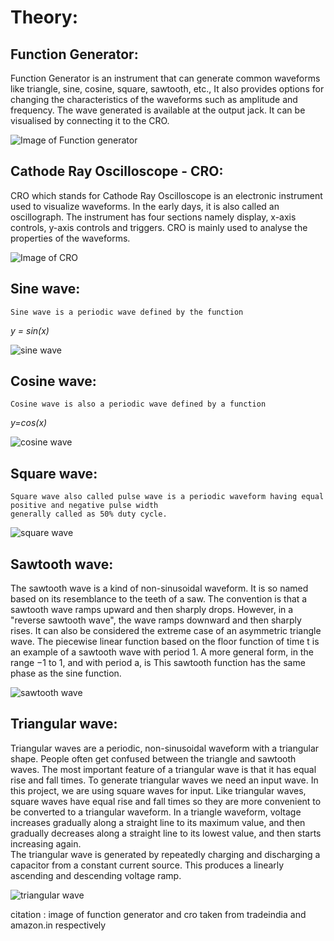 # Theory:
	
## Function Generator:
  Function Generator is an instrument that can generate common waveforms like triangle, sine, cosine, square, sawtooth, etc., 
  It also provides options for changing the characteristics of the waveforms such as amplitude and frequency.
  The wave generated is available at the output jack. It can be visualised by connecting it to the CRO.
  
![Image of Function generator](/images/functiongenerator.PNG)

## Cathode Ray Oscilloscope - CRO:
  CRO which stands for Cathode Ray Oscilloscope is an electronic instrument used to visualize waveforms.
  In the early days, it is also called an oscillograph. The instrument has four sections namely display, x-axis controls, y-axis controls and triggers.
  CRO is mainly used to analyse the properties of the waveforms.  

![Image of CRO](/images/cro.PNG) 

## Sine wave:
	Sine wave is a periodic wave defined by the function 
*y = sin(x)*

![sine wave](/images/sine_periodic.png) 	

## Cosine wave:
	Cosine wave is also a periodic wave defined by a function 
*y=cos(x)*

![cosine wave](/images/cos.png) 

## Square wave:
	Square wave also called pulse wave is a periodic waveform having equal positive and negative pulse width 
	generally called as 50% duty cycle.
	
![square wave](/images/square.png)

## Sawtooth wave:
  The sawtooth wave is a kind of non-sinusoidal waveform. It is so named based on its resemblance to the teeth of a saw. The convention is that a sawtooth wave ramps upward and then sharply drops. However, in a "reverse sawtooth wave", the wave ramps downward and then sharply rises. It can also be considered the extreme case of an asymmetric triangle wave. The piecewise linear function based on the floor function of time t is an example of a sawtooth wave with period 1. A more general form, in the range −1 to 1, and with period a, is This sawtooth function has the same phase as the sine function.  

![sawtooth wave](/images/sawtooth.png)

## Triangular wave:
  Triangular waves are a periodic, non-sinusoidal waveform with a triangular shape. People often get confused between the triangle and sawtooth waves. The most important feature of a triangular wave is that it has equal rise and fall times. To generate triangular waves we need an input wave. In this project, we are using square waves for input. Like triangular waves, square waves have equal rise and fall times so they are more convenient to be converted to a triangular waveform.
  In a triangle waveform, voltage increases gradually along a straight line to its maximum value, and then gradually decreases along a straight line to its lowest value, and then starts increasing again.  
  The triangular wave is generated by repeatedly charging and discharging a capacitor from a constant current source. This produces a linearly ascending and descending voltage ramp.
  
![triangular wave](/images/triangular.png)


  citation : image of function generator and cro taken from tradeindia and amazon.in respectively
